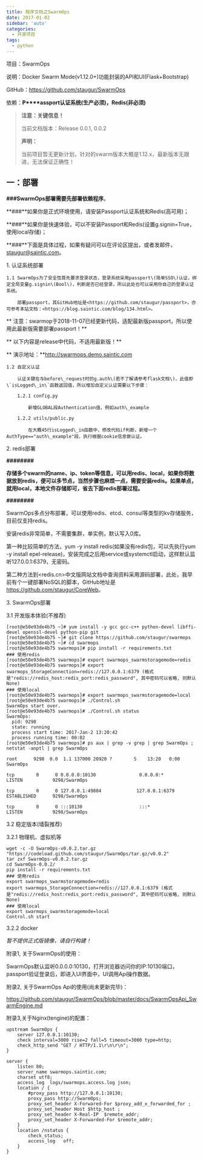 ```yaml
---
title: 程序文档之SwarmOps
date: 2017-01-02
sidebar: 'auto'
categories:
  - 开源项目
tags:
  - python
---
```


项目：SwarmOps

说明：Docker Swarm Mode\(v1.12.0+\)功能封装的API和UI\(Flask+Bootstrap\)  

GitHub：<https://github.com/staugur/SwarmOps>

依赖：**P****assport认证系统\(生产必须\)，Redis\(非必须\)**

> **注意：关键信息！**
> 
> 当前文档版本：Release 0.0.1,  0.0.2
> 
> **声明：**
> 
> 当前项目暂无更新计划，针对的swarm版本大概是1.12.x，最新版本无跟进，无法保证正确性！

  

## 一：部署

**###SwarmOps部署需要先部署依赖程序**。

**###**如果你是正式环境使用，请安装Passport认证系统和Redis\(高可用\)；

**###**如果你是快速体验，可以不安装Passport和Redis\(设置g.signin=True，使用local存储\)；

**###**下面是具体过程，如果有疑问可以在评论区提出，或者发邮件，<staugur@saintic.com>。

  

1\. 认证系统部署

    1.1 SwarmOps为了安全性首先要求登录状态，登录系统采用passport\(简单SSO\)认证，绑定全局变量g.signin\(Bool\)，判断是否已经登录，所以此处也可以采用你自己的登录认证系统。

        部署passport，其GitHub地址是<https://github.com/staugur/passport>，亦可参考本站文档：<https://blog.saintic.com/blog/134.html>。

**        注意：swarmop于2018-11-07已经更新代码，适配最新版passport，所以使用此最新版需要部署passport！**

**        以下内容是release中代码，不适用最新版！**

**        演示地址：**<http://swarmops.demo.saintic.com>

    1.2 自定义认证

        认证关键在与before\_request时的g.auth\(若不了解请参考flask文档\)，此值即\`isLogged\_in\`函数返回值，所以增加自定义认证需要以下步骤：

        1.2.1 config.py

            新增GLOBAL段Authentication值，例如auth\_example

        1.2.2 utils/public.py

            在大概45行isLogged\_in函数中，修改代码if判断，新增一个AuthType=="auth\_example"段，执行根据cookie信息做认证。

2\. redis部署

**########**

**存储多个swarm的name、ip、token等信息，可以用redis、local，如果你将数据放到redis，便可以多节点，当然步骤也麻烦一点，需要安装redis。如果单点，就用local，本地文件存储即可，省去下面redis部署过程。**

**########**

SwarmOps多点分布部署，可以使用redis、etcd、consul等类型的kv存储服务，目前仅支持redis。  

安装redis非常简单，不需要集群，单实例，默认写入0库。

第一种比较简单的方法，yum \-y install redis\(如果没有redis包，可以先执行yum \-y install epel-release\)，安装完成之后用service或systemctl启动，这样默认监听127.0.0.1:6379，无密码。

第二种方法到<redis.cn>中文版网站文档中查询资料采用源码部署，此处，我早前有个一键部署NoSQL的脚本，GitHub地址是<https://github.com/staugur/CoreWeb>。

  

3\. SwarmOps部署

3.1 开发版本体验\(不推荐\)

```
[root@e50e93de4b75 ~]# yum install -y gcc gcc-c++ python-devel libffi-devel openssl-devel python-pip git
[root@e50e93de4b75 ~]# git clone https://github.com/staugur/swarmops
[root@e50e93de4b75 ~]# cd swarmops
[root@e50e93de4b75 swarmops]# pip install -r requirements.txt
### 使用redis
[root@e50e93de4b75 swarmops]# export swarmops_swarmstoragemode=redis
[root@e50e93de4b75 swarmops]# export swarmops_StorageConnection=redis://127.0.0.1:6379 (格式是"redis://redis_host:redis_port:redis_password", 其中密码可以省略, 则默认None)
### 使用local
[root@e50e93de4b75 swarmops]# export swarmops_swarmstoragemode=local
[root@e50e93de4b75 swarmops]# ./Control.sh     
SwarmOps start over.
[root@e50e93de4b75 swarmops]# ./Control.sh status
SwarmOps:
  pid: 9298
  state: running
  process start time: 2017-Jan-2 13:20:42
  process running time: 00:02
[root@e50e93de4b75 swarmops]# ps aux | grep -v grep | grep SwarmOps ; netstat -anptl | grep SwarmOps

root      9298  0.0  1.1 137000 20920 ?        S    13:20   0:00 SwarmOps                                        

tcp        0      0 0.0.0.0:10130                0.0.0.0:*                 LISTEN           9298/SwarmOps       

tcp        0      0 127.0.0.1:49804             127.0.0.1:6379             ESTABLISHED      9298/SwarmOps       

tcp        0      0 :::10130                     :::*                      LISTEN           9298/SwarmOps  
```

3.2 稳定版本\(墙裂推荐\)

3.2.1 物理机、虚拟机等

```
wget -c -O SwarmOps-v0.0.2.tar.gz "https://codeload.github.com/staugur/SwarmOps/tar.gz/v0.0.2"
tar zxf SwarmOps-v0.0.2.tar.gz
cd SwarmOps-0.0.2/
pip install -r requirements.txt
### 使用redis
export swarmops_swarmstoragemode=redis
export swarmops_StorageConnection=redis://127.0.0.1:6379 (格式是"redis://redis_host:redis_port:redis_password", 其中密码可以省略, 则默认None)
### 使用local
export swarmops_swarmstoragemode=local
Control.sh start
```

3.2.2 docker

_暂不提供正式版镜像，请自行构建！_

  

附录1, 关于SwarmOps的使用：

SwarmOps默认监听0.0.0.0:10130，打开浏览器访问你的IP:10130端口，passport验证登录后，即进入UI界面中，UI调用Api操作数据。

  

附录2, 关于SwarmOps Api的使用\(尚未更新完毕\)：

<https://github.com/staugur/SwarmOps/blob/master/docs/SwarmOpsApi_SwarmEngine.md>

  

附录3,关于Nginx\(tengine\)的配置：

```
upstream SwarmOps {
    server 127.0.0.1:10130;
    check interval=3000 rise=2 fall=5 timeout=3000 type=http;
    check_http_send "GET / HTTP/1.1\r\n\r\n";
}

server {
    listen 80;
    server_name swarmops.saintic.com;
    charset utf8;
    access_log  logs/swarmops.access.log json;
    location / {
        #proxy_pass http://127.0.0.1:10130;
        proxy_pass http://SwarmOps;
        proxy_set_header X-Forwared-For $proxy_add_x_forwarded_for ;
        proxy_set_header Host $http_host ;
        proxy_set_header X-Real-IP  $remote_addr;
        proxy_set_header X-Forwarded-For $remote_addr;
    }
    location /nstatus {
        check_status;
        access_log   off;
    }
}
```
